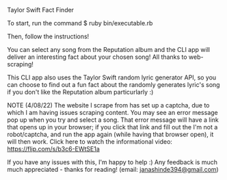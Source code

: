Taylor Swift Fact Finder



To start, run the command
$ ruby bin/executable.rb

Then, follow the instructions!

You can select any song from the Reputation album and the CLI app will deliver an interesting fact about your chosen song! All thanks to web-scraping!

This CLI app also uses the Taylor Swift random lyric generator API, so you can choose to find out a fun fact about the randomly generates lyric's song if you don't like the Reputation album particurlarly :)


NOTE (4/08/22)
The website I scrape from has set up a captcha, due to which I am having issues scraping content. You may see an error message pop up when you try and select a song. That error message will have a link that opens up in your browser; if you click that link and fill out the I'm not a robot/captcha, and run the app again (while having that browser open), it will then work. Click here to watch the informational video: https://flip.com/s/b3c6-EWtSE1a

If you have any issues with this, I'm happy to help :) Any feedback is much much appreciated - thanks for reading!
(email: janashinde394@gmail.com)